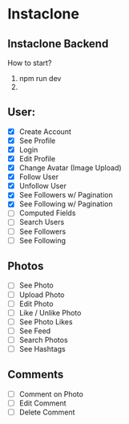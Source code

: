 # Instaclone

## Instaclone Backend

How to start?

1. npm run dev
2.

## User:

- [x] Create Account
- [x] See Profile
- [X] Login
- [X] Edit Profile
- [X] Change Avatar (Image Upload)
- [x] Follow User
- [x] Unfollow User
- [x] See Followers w/ Pagination
- [x] See Following w/ Pagination
- [ ] Computed Fields
- [ ] Search Users
- [ ] See Followers
- [ ] See Following

## Photos

- [ ] See Photo
- [ ] Upload Photo
- [ ] Edit Photo
- [ ] Like / Unlike Photo
- [ ] See Photo Likes
- [ ] See Feed
- [ ] Search Photos
- [ ] See Hashtags

## Comments

- [ ] Comment on Photo
- [ ] Edit Comment
- [ ] Delete Comment
